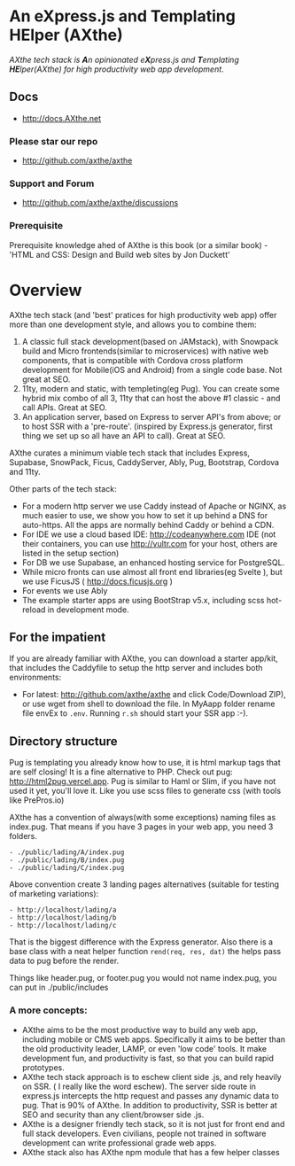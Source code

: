 # An eXpress.js and Templating HElper (AXthe)
<i>AXthe tech stack is <b>A</b>n opinionated e<b>X</b>press.js and <b>T</b>emplating <b>HE</b>lper(AXthe) for high productivity web app development</i>.

## Docs
- http://docs.AXthe.net

### Please star our repo
- http://github.com/axthe/axthe

### Support and Forum
- http://github.com/axthe/axthe/discussions

### Prerequisite
Prerequisite knowledge ahed of AXthe is this book (or a similar book) - 'HTML and CSS: Design and Build web sites by Jon Duckett'

# Overview
 
AXthe tech stack (and 'best' pratices for high productivity web app) offer more than one development style, and allows you to combine them:
1. A classic full stack development(based on JAMstack), with Snowpack build and Micro frontends(similar to microservices) with native web components, that is compatible with Cordova cross platform development for Mobile(iOS and Android) from a single code base. Not great at SEO.
2. 11ty, modern and static, with templeting(eg Pug). You can create some hybrid mix combo of all 3, 11ty that can host the above #1 classic - and call APIs. Great at SEO.
3. An application server, based on Express to server API's from above; or to host SSR with a 'pre-route'. (inspired by Express.js generator, first thing we set up so all have an API to call). Great at SEO.
 
AXthe curates a minimum viable tech stack that includes Express, Supabase, SnowPack, Ficus, CaddyServer, Ably, Pug, Bootstrap, Cordova and 11ty.

Other parts of the tech stack:
- For a modern http server we use Caddy instead of Apache or NGINX, as much easier to use, we show you how to set it up behind a DNS for auto-https. All the apps are normally behind Caddy or behind a CDN.
- For IDE we use a cloud based IDE: http://codeanywhere.com IDE (not their containers, you can use http://vultr.com for your host, others are listed in the setup section)
- For DB we use Supabase, an enhanced hosting service for PostgreSQL.
- While micro fronts can use almost all front end libraries(eg Svelte ), but we use FicusJS ( http://docs.ficusjs.org )
- For events we use Ably
- The example starter apps are using BootStrap v5.x, including scss hot-reload in development mode.


##  For the impatient
If you are already familiar with AXthe, you can download a starter app/kit, that includes the Caddyfile to setup the http server and includes both environments:
- For latest: http://github.com/axthe/axthe and click Code/Download ZIP), or use wget from shell to download the file.
In MyAapp folder rename file envEx to ```.env```. Running ```r.sh``` should start your SSR app :-).


## Directory structure
Pug is templating you already know how to use, it is html markup tags that are self closing! It is a fine alternative to PHP.
Check out pug: http://html2pug.vercel.app. Pug is similar to Haml or Slim, if you have not used it yet, you'll love it. Like you use scss files to generate css (with tools like PrePros.io)
 
 
AXthe has a convention of always(with some exceptions) naming files as index.pug. That means if you have 3 pages in your web app, you need 3 folders.
```
- ./public/lading/A/index.pug
- ./public/lading/B/index.pug
- ./public/lading/C/index.pug
```
Above convention create 3 landing pages alternatives (suitable for testing of marketing variations):
```
- http://localhost/lading/a
- http://localhost/lading/b
- http://localhost/lading/c
```
That is the biggest difference with the Express generator. Also there is a base class with a neat helper function ```rend(req, res, dat)``` the helps pass data to pug before the render.
 
Things like header.pug, or footer.pug you would not name index.pug, you can put in ./public/includes
 
### A more concepts:
- AXthe aims to be the most productive way to build any web app, including mobile or CMS web apps. Specifically it aims to be better than the old productivity leader, LAMP, or even 'low code' tools. It make development fun, and productivity is fast, so that you can build rapid prototypes.
 - AXthe tech stack approach is to eschew client side .js, and rely heavily on SSR. ( I really like the word eschew). The server side route in express.js intercepts the http request and passes any dynamic data to pug. That is 90% of AXthe. In addition to productivity, SSR is better at SEO and security than any client/browser side .js.
- AXthe is a designer friendly tech stack, so it is not just for front end and full stack developers. Even civilians, people not trained in software development can write professional grade web apps.
- AXthe stack also has AXthe npm module that has a few helper classes

